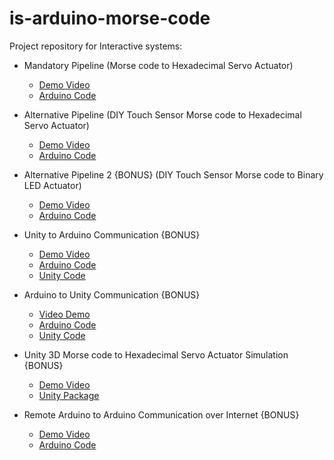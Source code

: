 # is-arduino-morse-code
Project repository for Interactive systems:
- Mandatory Pipeline (Morse code to Hexadecimal Servo Actuator)
  - [Demo Video](https://youtu.be/swIX8NgQKOY) 
  - [Arduino Code](https://github.com/shahrukhx01/is-arduino-morse-code/blob/main/arduino/servo_morse_code_hex/servo_morse_code_hex.ino)
- Alternative Pipeline (DIY Touch Sensor Morse code to Hexadecimal Servo Actuator)
  - [Demo Video](https://youtu.be/fHXokW3r_gQ)
  - [Arduino Code](https://github.com/shahrukhx01/is-arduino-morse-code/blob/main/arduino/diy_touch_sensor/diy_touch_sensor.ino)
- Alternative Pipeline 2 {BONUS} (DIY Touch Sensor Morse code to Binary LED Actuator)
  - [Demo Video](https://www.youtube.com/watch?v=yAmatiG_Iu0&ab_channel=Shahrukhkhan)
  - [Arduino Code](https://github.com/shahrukhx01/is-arduino-morse-code/blob/main/arduino/diy_touch_led_binary/diy_touch_led_binary.ino)
- Unity to Arduino Communication {BONUS}
  - [Demo Video](https://youtu.be/tfyxSrO2FQA) 
  - [Arduino Code](https://github.com/shahrukhx01/is-arduino-morse-code/blob/main/arduino/unity_to_arduino_serial_communication/unity_to_arduino_serial_communication.ino) 
  - [Unity Code](https://github.com/shahrukhx01/is-arduino-morse-code/blob/main/unity/unity_to_arduino_communication/unity_to_arduino_serial_communication.cs)
- Arduino to Unity Communication {BONUS} 
  - [Video Demo](https://www.youtube.com/watch?v=2akk9C0cowA&ab_channel=Shahrukhkhan) 
  - [Arduino Code](https://github.com/shahrukhx01/is-arduino-morse-code/blob/main/arduino/arduino_to_unity_serial_communication/arduino_to_unity_serial_communication.ino) 
  - [Unity Code](https://github.com/shahrukhx01/is-arduino-morse-code/blob/main/unity/arduino_to_unity_communication/arduino_to_unity_serial_communication.cs)
- Unity 3D Morse code to Hexadecimal Servo Actuator Simulation {BONUS}
  - [Demo Video](https://www.youtube.com/watch?v=wCN1bn0GuqA&ab_channel=Shahrukhkhan)
  - [Unity Package](https://github.com/shahrukhx01/is-arduino-morse-code/tree/main/unity/morse_code_unity3d_simulation)
  
- Remote Arduino to Arduino Communication over Internet {BONUS}
  - [Demo Video](https://youtu.be/a3Dh_4UogmU) 
  - [Arduino Code](https://github.com/shahrukhx01/is-arduino-morse-code/blob/main/arduino/remote_communication_morse_code/remote_communication_morse_code.ino)
  
